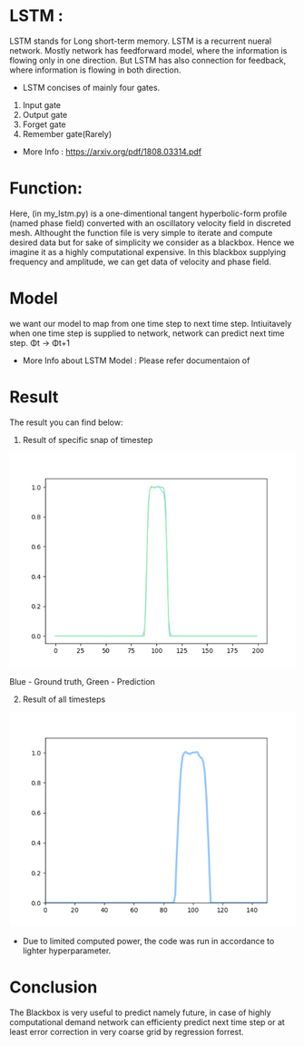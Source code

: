 # LSTM :
LSTM stands for Long short-term memory. LSTM is a recurrent nueral network. Mostly network has feedforward model, where the information is flowing only in one direction. But LSTM has also connection for feedback, where information is flowing in both direction.
+ LSTM concises of mainly four gates.
1. Input gate
2. Output gate
3. Forget gate
4. Remember gate(Rarely)

+ More Info : https://arxiv.org/pdf/1808.03314.pdf

 


# Function:
Here, (in my_lstm.py) is a one-dimentional tangent hyperbolic-form profile (named phase field) converted with an oscillatory velocity field in discreted mesh. 
Althought the function file is very simple to iterate and compute desired data but for sake of simplicity we consider as a blackbox. Hence we imagine it as a highly computational expensive. In this blackbox supplying frequency and amplitude, we can get data of velocity and phase field.

# Model
we want our model to map from one time step to next time step. Intiuitavely when one time step is supplied to network, network can predict next time step.
&Phi;</sub>t &rarr; &Phi;</sub>t+1 

+ More Info about LSTM Model : Please refer documentaion of 

# Result
The result you can find below:
1. Result of specific snap of timestep

![f=2, a=0.02](lstm_png.png)

Blue - Ground truth, Green - Prediction

2. Result of all timesteps

![](lstm_gif.gif)

+ Due to limited computed power, the code was run in accordance to lighter hyperparameter.

# Conclusion
The Blackbox is very useful to predict namely future, in case of highly computational demand network can efficienty predict next time step or at least error correction in very coarse grid by regression forrest.
